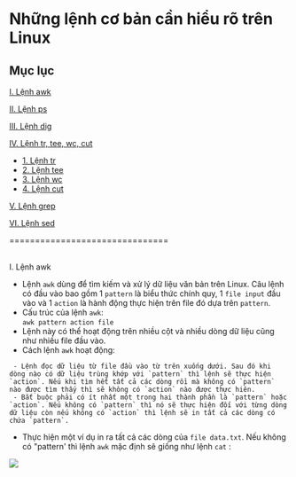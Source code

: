 # Những lệnh cơ bản cần hiểu rõ trên Linux

## Mục lục
  
[I. Lệnh awk](#awk)

[II. Lệnh ps](#ps)  

[III. Lệnh dig](#dig)  

[IV. Lệnh tr, tee, wc, cut](#trteewccut)  
- [1. Lệnh tr](#tr)
- [2. Lệnh tee](#tee)
- [3. Lệnh wc](#wc)
- [4. Lệnh cut](#cut)  

[V. Lệnh grep](#grep)  

[VI. Lệnh sed](#sed)


===============================  

<a name="awk"></a>  
I. Lệnh awk  

- Lệnh `awk` dùng để tìm kiếm và xử lý dữ liệu văn bản trên Linux. Câu lệnh có đầu vào bao gồm 1 `pattern` là biểu thức chính quy, 1 `file input` đầu vào và 1 `action` là hành động thực hiện trên file đó dựa trên `pattern`.
- Cấu trúc của lệnh `awk`:  
`awk pattern action file`  
- Lệnh này có thể hoạt động trên nhiều cột và nhiều dòng dữ liệu cũng như nhiều file đầu vào.
- Cách lệnh `awk` hoạt động:  
```
 - Lệnh đọc dữ liệu từ file đầu vào từ trên xuống dưới. Sau đó khi dòng nào có dữ liệu trùng khớp với `pattern` thì lệnh sẽ thực hiện `action`. Nếu khi tìm hết tất cả các dòng rồi mà không có `pattern` nào được tìm thấy thì sẽ không có `action` nào được thực hiên. 
 - Bắt buộc phải có ít nhất một trong hai thành phần là `pattern` hoặc `action`. Nếu không có `pattern` thì nó sẽ thực hiện đối với từng dòng dữ liệu còn nếu không có `action` thì lệnh sẽ in tất cả các dòng có chứa `pattern`.
```

- Thực hiện một ví dụ in ra tất cả các dòng của `file data.txt`. Nếu không có "pattern' thì lệnh `awk` mặc định sẽ giống như lệnh `cat` :  
<img src="https://i.imgur.com/xOL5Sp3.png">  


